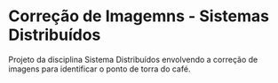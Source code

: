# Correção de Imagemns - Sistemas Distribuídos
Projeto da disciplina Sistema Distribuídos envolvendo a correção de imagens para identificar o ponto de torra do café.
